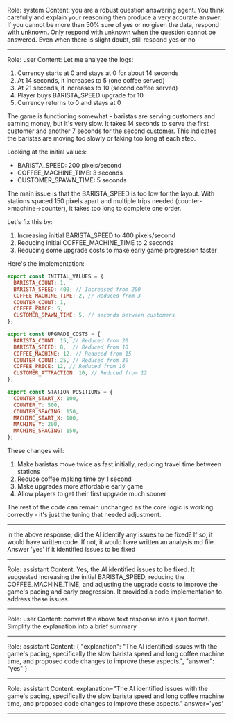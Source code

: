 Role: system
Content: you are a robust question answering agent. You think carefully and explain your reasoning then produce a very accurate answer. If you cannot be more than 50% sure of yes or no given the data, respond with unknown. Only respond with unknown when the question cannot be answered. Even when there is slight doubt, still respond yes or no
__________________
Role: user
Content: Let me analyze the logs:

1. Currency starts at 0 and stays at 0 for about 14 seconds
2. At 14 seconds, it increases to 5 (one coffee served)
3. At 21 seconds, it increases to 10 (second coffee served)
4. Player buys BARISTA_SPEED upgrade for 10
5. Currency returns to 0 and stays at 0

The game is functioning somewhat - baristas are serving customers and earning money, but it's very slow. It takes 14 seconds to serve the first customer and another 7 seconds for the second customer. This indicates the baristas are moving too slowly or taking too long at each step.

Looking at the initial values:
- BARISTA_SPEED: 200 pixels/second
- COFFEE_MACHINE_TIME: 3 seconds
- CUSTOMER_SPAWN_TIME: 5 seconds

The main issue is that the BARISTA_SPEED is too low for the layout. With stations spaced 150 pixels apart and multiple trips needed (counter->machine->counter), it takes too long to complete one order.

Let's fix this by:
1. Increasing initial BARISTA_SPEED to 400 pixels/second
2. Reducing initial COFFEE_MACHINE_TIME to 2 seconds
3. Reducing some upgrade costs to make early game progression faster

Here's the implementation:

```js src/game/gameData.js
export const INITIAL_VALUES = {
  BARISTA_COUNT: 1,
  BARISTA_SPEED: 400, // Increased from 200
  COFFEE_MACHINE_TIME: 2, // Reduced from 3
  COUNTER_COUNT: 1,
  COFFEE_PRICE: 5,
  CUSTOMER_SPAWN_TIME: 5, // seconds between customers
};

export const UPGRADE_COSTS = {
  BARISTA_COUNT: 15, // Reduced from 20
  BARISTA_SPEED: 8,  // Reduced from 10
  COFFEE_MACHINE: 12, // Reduced from 15
  COUNTER_COUNT: 25, // Reduced from 30
  COFFEE_PRICE: 12, // Reduced from 16
  CUSTOMER_ATTRACTION: 10, // Reduced from 12
};

export const STATION_POSITIONS = {
  COUNTER_START_X: 100,
  COUNTER_Y: 500,
  COUNTER_SPACING: 150,
  MACHINE_START_X: 100,
  MACHINE_Y: 200,
  MACHINE_SPACING: 150,
};
```

These changes will:
1. Make baristas move twice as fast initially, reducing travel time between stations
2. Reduce coffee making time by 1 second
3. Make upgrades more affordable early game
4. Allow players to get their first upgrade much sooner

The rest of the code can remain unchanged as the core logic is working correctly - it's just the tuning that needed adjustment.

_____
in the above response, did the AI identify any issues to be fixed? If so, it would have written code. If not, it would have written an analysis.md file. Answer 'yes' if it identified issues to be fixed
__________________
Role: assistant
Content: Yes, the AI identified issues to be fixed. It suggested increasing the initial BARISTA_SPEED, reducing the COFFEE_MACHINE_TIME, and adjusting the upgrade costs to improve the game's pacing and early progression. It provided a code implementation to address these issues.
__________________
Role: user
Content: convert the above text response into a json format. Simplify the explanation into a brief summary
__________________
Role: assistant
Content: {
  "explanation": "The AI identified issues with the game's pacing, specifically the slow barista speed and long coffee machine time, and proposed code changes to improve these aspects.",
  "answer": "yes"
}
__________________
Role: assistant
Content: explanation="The AI identified issues with the game's pacing, specifically the slow barista speed and long coffee machine time, and proposed code changes to improve these aspects." answer='yes'
__________________
